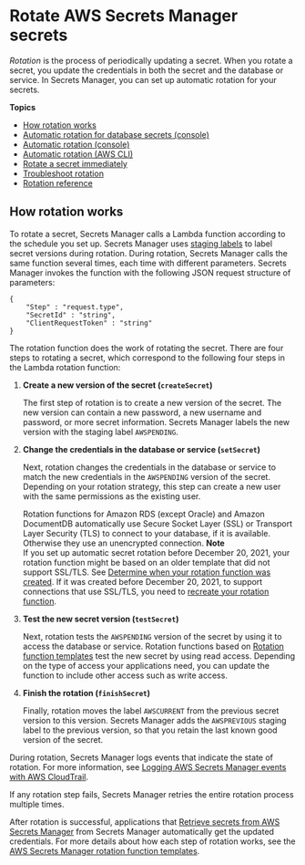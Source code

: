 # Rotate AWS Secrets Manager secrets<a name="rotating-secrets"></a>

*Rotation* is the process of periodically updating a secret\. When you rotate a secret, you update the credentials in both the secret and the database or service\. In Secrets Manager, you can set up automatic rotation for your secrets\. 

**Topics**
+ [How rotation works](#rotate-secrets_how)
+ [Automatic rotation for database secrets \(console\)](rotate-secrets_turn-on-for-db.md)
+ [Automatic rotation \(console\)](rotate-secrets_turn-on-for-other.md)
+ [Automatic rotation \(AWS CLI\)](rotate-secrets-cli.md)
+ [Rotate a secret immediately](rotate-secrets_now.md)
+ [Troubleshoot rotation](troubleshoot_rotation.md)
+ [Rotation reference](rotate-reference.md)

## How rotation works<a name="rotate-secrets_how"></a>

To rotate a secret, Secrets Manager calls a Lambda function according to the schedule you set up\. Secrets Manager uses [staging labels](https://docs.aws.amazon.com/secretsmanager/latest/userguide/getting-started.html#term_version) to label secret versions during rotation\. During rotation, Secrets Manager calls the same function several times, each time with different parameters\. Secrets Manager invokes the function with the following JSON request structure of parameters: 

```
{
    "Step" : "request.type",
    "SecretId" : "string",
    "ClientRequestToken" : "string"
}
```

The rotation function does the work of rotating the secret\. There are four steps to rotating a secret, which correspond to the following four steps in the Lambda rotation function:

1. **Create a new version of the secret \(`createSecret`\)**

   The first step of rotation is to create a new version of the secret\. The new version can contain a new password, a new username and password, or more secret information\. Secrets Manager labels the new version with the staging label `AWSPENDING`\.

1. **Change the credentials in the database or service \(`setSecret`\)**

   Next, rotation changes the credentials in the database or service to match the new credentials in the `AWSPENDING` version of the secret\. Depending on your rotation strategy, this step can create a new user with the same permissions as the existing user\. 

   Rotation functions for Amazon RDS \(except Oracle\) and Amazon DocumentDB automatically use Secure Socket Layer \(SSL\) or Transport Layer Security \(TLS\) to connect to your database, if it is available\. Otherwise they use an unencrypted connection\.
**Note**  
If you set up automatic secret rotation before December 20, 2021, your rotation function might be based on an older template that did not support SSL/TLS\. See [Determine when your rotation function was created](troubleshoot_rotation.md#rotation-function-created-date)\. If it was created before December 20, 2021, to support connections that use SSL/TLS, you need to [recreate your rotation function](rotate-secrets_turn-on-for-db.md)\.

1. **Test the new secret version \(`testSecret`\)**

   Next, rotation tests the `AWSPENDING` version of the secret by using it to access the database or service\. Rotation functions based on [Rotation function templates](reference_available-rotation-templates.md) test the new secret by using read access\. Depending on the type of access your applications need, you can update the function to include other access such as write access\.

1. **Finish the rotation \(`finishSecret`\)**

   Finally, rotation moves the label `AWSCURRENT` from the previous secret version to this version\. Secrets Manager adds the `AWSPREVIOUS` staging label to the previous version, so that you retain the last known good version of the secret\. 

During rotation, Secrets Manager logs events that indicate the state of rotation\. For more information, see [Logging AWS Secrets Manager events with AWS CloudTrail](retrieve-ct-entries.md)\.

If any rotation step fails, Secrets Manager retries the entire rotation process multiple times\.

After rotation is successful, applications that [Retrieve secrets from AWS Secrets Manager](retrieving-secrets.md) from Secrets Manager automatically get the updated credentials\. For more details about how each step of rotation works, see the [AWS Secrets Manager rotation function templates](reference_available-rotation-templates.md)\.